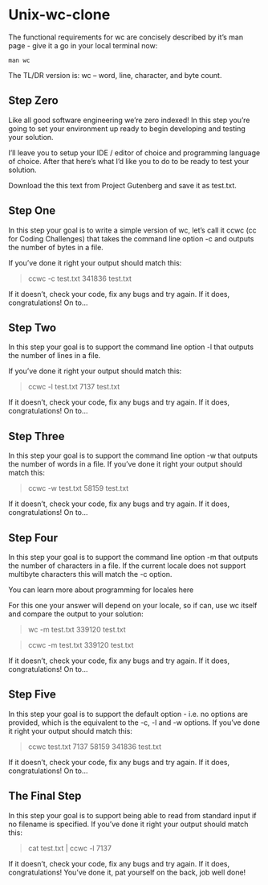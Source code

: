 # Unix-wc-clone
The functional requirements for wc are concisely described by it’s man page - give it a go in your local terminal now:

`man wc`

The TL/DR version is: wc – word, line, character, and byte count.

## Step Zero
Like all good software engineering we’re zero indexed! In this step you’re going to set your environment up ready to begin developing and testing your solution.

I’ll leave you to setup your IDE / editor of choice and programming language of choice. After that here’s what I’d like you to do to be ready to test your solution.

Download the this text from Project Gutenberg and save it as test.txt.

## Step One
In this step your goal is to write a simple version of wc, let’s call it ccwc (cc for Coding Challenges) that takes the command line option -c and outputs the number of bytes in a file.

If you’ve done it right your output should match this:

>ccwc -c test.txt
341836 test.txt

If it doesn’t, check your code, fix any bugs and try again. If it does, congratulations! On to…

## Step Two
In this step your goal is to support the command line option -l that outputs the number of lines in a file.

If you’ve done it right your output should match this:

>ccwc -l test.txt
7137 test.txt

If it doesn’t, check your code, fix any bugs and try again. If it does, congratulations! On to…

## Step Three
In this step your goal is to support the command line option -w that outputs the number of words in a file. If you’ve done it right your output should match this:

>ccwc -w test.txt
58159 test.txt

If it doesn’t, check your code, fix any bugs and try again. If it does, congratulations! On to…

## Step Four
In this step your goal is to support the command line option -m that outputs the number of characters in a file. If the current locale does not support multibyte characters this will match the -c option.

You can learn more about programming for locales here

For this one your answer will depend on your locale, so if can, use wc itself and compare the output to your solution:

>wc -m test.txt
339120 test.txt

>ccwc -m test.txt
339120 test.txt

If it doesn’t, check your code, fix any bugs and try again. If it does, congratulations! On to…

## Step Five
In this step your goal is to support the default option - i.e. no options are provided, which is the equivalent to the -c, -l and -w options. If you’ve done it right your output should match this:

>ccwc test.txt
7137   58159  341836 test.txt

If it doesn’t, check your code, fix any bugs and try again. If it does, congratulations! On to…

## The Final Step
In this step your goal is to support being able to read from standard input if no filename is specified. If you’ve done it right your output should match this:

>cat test.txt | ccwc -l
7137

If it doesn’t, check your code, fix any bugs and try again. If it does, congratulations! You’ve done it, pat yourself on the back, job well done!